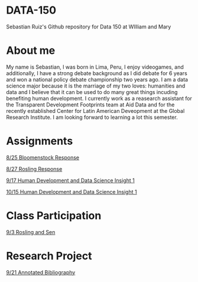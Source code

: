 # DATA-150
Sebastian Ruiz's Github repository for Data 150 at WIlliam and Mary

# About me
My name is Sebastian, I was born in Lima, Peru, I enjoy videogames, and additionally, I have a strong debate background as I did debate for 6 years and won a national policy debate championship two years ago. I am a data science major because it is the marriage of my two loves: humanities and data and I believe that it can be used to do many great things incuding benefiting human development. I currently work as a reasearch assistant for the Transparent Development Footprints team at Aid Data and for the recently established Center for Latin American Deveopment at the Global Research Institute. I am looking forward to learning a lot this semester.

# Assignments

[8/25 Bloomenstock Response](8-25_Bloomenstock_Response.md)

[8/27 Rosling Response](8-27_Rosling_Response.md)

[9/17 Human Development and Data Science Insight 1](9-17_HD_and_DS_Insight.md)

[10/15 Human Development and Data Science Insight 1](data_insight_2.md)

# Class Participation

[9/3 Rosling and Sen](9-3_Rosling_and_Sen.md)

# Research Project
[9/21 Annotated Bibliography](An.md)

